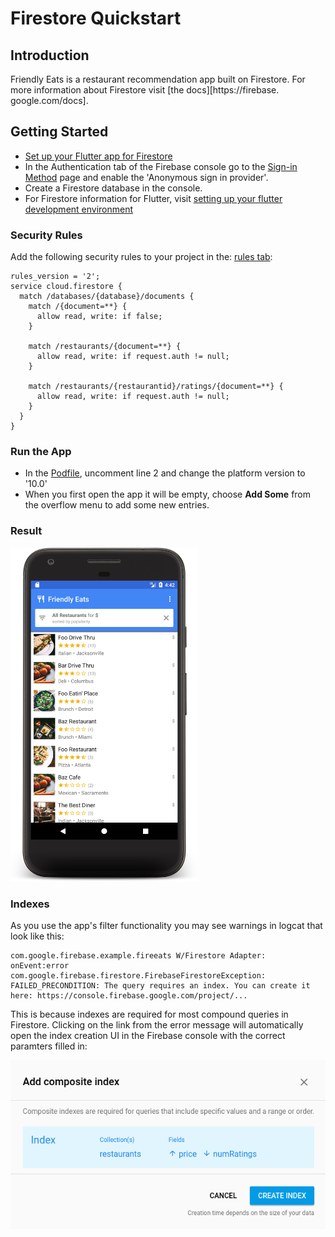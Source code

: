 # Firestore Quickstart

## Introduction

Friendly Eats is a restaurant recommendation app built on Firestore.
For more information about Firestore visit [the docs][https://firebase.
google.com/docs].

## Getting Started

* [Set up your Flutter app for Firestore](https://firebase.google.com/docs/flutter/setup)
* In the Authentication tab of the Firebase console go to the
  [Sign-in Method](https://console.firebase.google.com/project/_/authentication/users) page and enable 
  the 'Anonymous sign in provider'.
* Create a Firestore database in the console. 
* For Firestore information for Flutter, visit [setting up your flutter development environment](https://firebase.google.com/docs/firestore/quickstart#dart)
  

### Security Rules

Add the following security rules to your project in the:
[rules tab](https://console.firebase.google.com/project/_/database/firestore/rules):

```
rules_version = '2';
service cloud.firestore {
  match /databases/{database}/documents {
    match /{document=**} {
      allow read, write: if false;
    }

    match /restaurants/{document=**} {
      allow read, write: if request.auth != null;
    }

    match /restaurants/{restaurantid}/ratings/{document=**} {
      allow read, write: if request.auth != null;
    }
  }
}
```

### Run the App

* In the [Podfile](/ios/Podfile), uncomment line 2 and change the platform 
  version to '10.0'
* When you first open the app it will be empty, choose
  **Add Some** from the overflow menu to add some
  new entries.

### Result

<img src="./assets/home.png" height="534" width="300"/>

### Indexes

As you use the app's filter functionality you may see warnings
in logcat that look like this:

```
com.google.firebase.example.fireeats W/Firestore Adapter: onEvent:error
com.google.firebase.firestore.FirebaseFirestoreException: FAILED_PRECONDITION: The query requires an index. You can create it here: https://console.firebase.google.com/project/...
```

This is because indexes are required for most compound queries in
Firestore. Clicking on the link from the error message will
automatically open the index creation UI in the Firebase console
with the correct paramters filled in:

<img src="./assets/index.png" />
